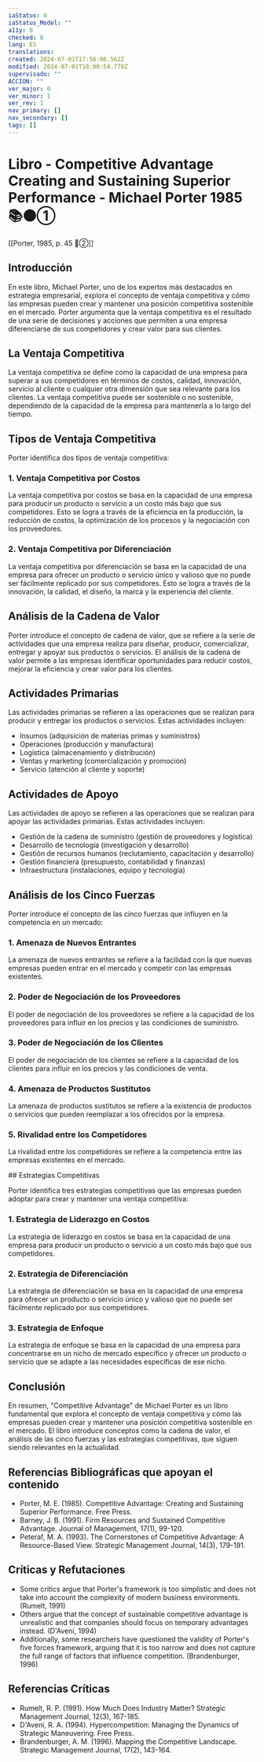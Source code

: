 ```yaml
---
iaStatus: 0
iaStatus_Model: ""
a11y: 0
checked: 0
lang: ES
translations: 
created: 2024-07-01T17:56:06.562Z
modified: 2024-07-01T18:00:54.778Z
supervisado: ""
ACCION: ""
ver_major: 0
ver_minor: 1
ver_rev: 1
nav_primary: []
nav_secondary: []
tags: []
---
```

# Libro - Competitive Advantage Creating and Sustaining Superior Performance - Michael Porter 1985 📚⚫①

[[Porter, 1985, p. 45 🔴②]]

## Introducción

En este libro, Michael Porter, uno de los expertos más destacados en estrategia empresarial, explora el concepto de ventaja competitiva y cómo las empresas pueden crear y mantener una posición competitiva sostenible en el mercado. Porter argumenta que la ventaja competitiva es el resultado de una serie de decisiones y acciones que permiten a una empresa diferenciarse de sus competidores y crear valor para sus clientes.

## La Ventaja Competitiva

La ventaja competitiva se define como la capacidad de una empresa para superar a sus competidores en términos de costos, calidad, innovación, servicio al cliente o cualquier otra dimensión que sea relevante para los clientes. La ventaja competitiva puede ser sostenible o no sostenible, dependiendo de la capacidad de la empresa para mantenerla a lo largo del tiempo.

## Tipos de Ventaja Competitiva

Porter identifica dos tipos de ventaja competitiva:

### 1. Ventaja Competitiva por Costos

La ventaja competitiva por costos se basa en la capacidad de una empresa para producir un producto o servicio a un costo más bajo que sus competidores. Esto se logra a través de la eficiencia en la producción, la reducción de costos, la optimización de los procesos y la negociación con los proveedores.

### 2. Ventaja Competitiva por Diferenciación

La ventaja competitiva por diferenciación se basa en la capacidad de una empresa para ofrecer un producto o servicio único y valioso que no puede ser fácilmente replicado por sus competidores. Esto se logra a través de la innovación, la calidad, el diseño, la marca y la experiencia del cliente.

## Análisis de la Cadena de Valor

Porter introduce el concepto de cadena de valor, que se refiere a la serie de actividades que una empresa realiza para diseñar, producir, comercializar, entregar y apoyar sus productos o servicios. El análisis de la cadena de valor permite a las empresas identificar oportunidades para reducir costos, mejorar la eficiencia y crear valor para los clientes.

## Actividades Primarias

Las actividades primarias se refieren a las operaciones que se realizan para producir y entregar los productos o servicios. Estas actividades incluyen:

* Insumos (adquisición de materias primas y suministros)
* Operaciones (producción y manufactura)
* Logística (almacenamiento y distribución)
* Ventas y marketing (comercialización y promoción)
* Servicio (atención al cliente y soporte)

## Actividades de Apoyo

Las actividades de apoyo se refieren a las operaciones que se realizan para apoyar las actividades primarias. Estas actividades incluyen:

* Gestión de la cadena de suministro (gestión de proveedores y logística)
* Desarrollo de tecnología (investigación y desarrollo)
* Gestión de recursos humanos (reclutamiento, capacitación y desarrollo)
* Gestión financiera (presupuesto, contabilidad y finanzas)
* Infraestructura (instalaciones, equipo y tecnología)

## Análisis de los Cinco Fuerzas

Porter introduce el concepto de las cinco fuerzas que influyen en la competencia en un mercado:

### 1. Amenaza de Nuevos Entrantes

La amenaza de nuevos entrantes se refiere a la facilidad con la que nuevas empresas pueden entrar en el mercado y competir con las empresas existentes.

### 2. Poder de Negociación de los Proveedores

El poder de negociación de los proveedores se refiere a la capacidad de los proveedores para influir en los precios y las condiciones de suministro.

### 3. Poder de Negociación de los Clientes

El poder de negociación de los clientes se refiere a la capacidad de los clientes para influir en los precios y las condiciones de venta.

### 4. Amenaza de Productos Sustitutos

La amenaza de productos sustitutos se refiere a la existencia de productos o servicios que pueden reemplazar a los ofrecidos por la empresa.

### 5. Rivalidad entre los Competidores

La rivalidad entre los competidores se refiere a la competencia entre las empresas existentes en el mercado.

## Estrategias Competitivas

Porter identifica tres estrategias competitivas que las empresas pueden adoptar para crear y mantener una ventaja competitiva:

### 1. Estrategia de Liderazgo en Costos

La estrategia de liderazgo en costos se basa en la capacidad de una empresa para producir un producto o servicio a un costo más bajo que sus competidores.

### 2. Estrategia de Diferenciación

La estrategia de diferenciación se basa en la capacidad de una empresa para ofrecer un producto o servicio único y valioso que no puede ser fácilmente replicado por sus competidores.

### 3. Estrategia de Enfoque

La estrategia de enfoque se basa en la capacidad de una empresa para concentrarse en un nicho de mercado específico y ofrecer un producto o servicio que se adapte a las necesidades específicas de ese nicho.

## Conclusión

En resumen, "Competitive Advantage" de Michael Porter es un libro fundamental que explora el concepto de ventaja competitiva y cómo las empresas pueden crear y mantener una posición competitiva sostenible en el mercado. El libro introduce conceptos como la cadena de valor, el análisis de las cinco fuerzas y las estrategias competitivas, que siguen siendo relevantes en la actualidad.

## Referencias Bibliográficas que apoyan el contenido

* Porter, M. E. (1985). Competitive Advantage: Creating and Sustaining Superior Performance. Free Press.
* Barney, J. B. (1991). Firm Resources and Sustained Competitive Advantage. Journal of Management, 17(1), 99-120.
* Peteraf, M. A. (1993). The Cornerstones of Competitive Advantage: A Resource-Based View. Strategic Management Journal, 14(3), 179-191.

## Críticas y Refutaciones

* Some critics argue that Porter's framework is too simplistic and does not take into account the complexity of modern business environments. (Rumelt, 1991)
* Others argue that the concept of sustainable competitive advantage is unrealistic and that companies should focus on temporary advantages instead. (D'Aveni, 1994)
* Additionally, some researchers have questioned the validity of Porter's five forces framework, arguing that it is too narrow and does not capture the full range of factors that influence competition. (Brandenburger, 1996)

## Referencias Críticas

* Rumelt, R. P. (1991). How Much Does Industry Matter? Strategic Management Journal, 12(3), 167-185.
* D'Aveni, R. A. (1994). Hypercompetition: Managing the Dynamics of Strategic Maneuvering. Free Press.
* Brandenburger, A. M. (1996). Mapping the Competitive Landscape. Strategic Management Journal, 17(2), 143-164.